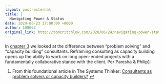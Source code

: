 ```yaml
---
layout: post-external
title: |
  Navigating Power & Status
date: 2020-06-23 17:00:00 +0000
author: 100063
original_link: http://tomcritchlow.com/2020/06/24/navigating-power-status/
---
```


In [chapter 3](https://tomcritchlow.com/2019/12/06/blocking-unblocking-clients/) we looked at the difference between “problem solving” and “capacity building” consultants. Reframing consulting as capacity building opens up the ability to work on long open-ended projects with a fundamentally collaborative stance with the client. Per Paresha & Philip[1](#fn:capacity):

1. From this foundational article in The Systems Thinker: [Consultants as problem solvers or capacity builders?](https://thesystemsthinker.com/consultants-as-problem-solvers-or-capacity-builders/) [↩](#fnref:capacity)
